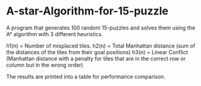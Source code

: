 # A-star-Algorithm-for-15-puzzle
A program that generates 100 random 15-puzzles and solves them using the A* algorithm with 3 different heuristics.

h1(n) = Number of misplaced tiles.
h2(n) = Total Manhattan distance (sum of the distances of the tiles from their goal positions)
h3(n) = Linear Conflict (Manhattan distance with a penalty for tiles that are in the correct row or column but in the wrong order)

The results are printed into a table for performance comparison.
